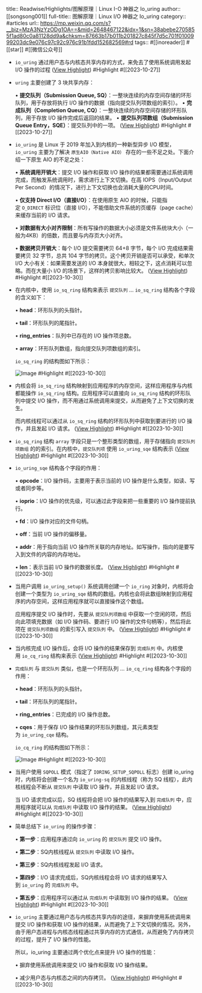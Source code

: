 title:: Readwise/Highlights/图解原理｜Linux I-O 神器之 Io_uring
author:: [[songsong001]]
full-title:: 图解原理｜Linux I/O 神器之 Io_uring
category:: #articles
url:: https://mp.weixin.qq.com/s?__biz=MzA3NzYzODg1OA==&mid=2648467122&idx=1&sn=38abebe2705855f1ad80c0a81128dd9a&chksm=87663b17b011b201827c845f7d5c701f0100999203dc9e076c97c92c976c91b1fdd152682569#rd
tags:: #[[inoreader]] #[[star]] #[[微信公众号]]

- `io_uring` 通过用户态与内核态共享内存的方式，来免去了使用系统调用发起 I/O 操作的过程 ([View Highlight](https://read.readwise.io/read/01hdqer1phr6yjdvypxrppg6h7)) #Highlight #[[2023-10-27]]
- `uring` 主要创建了 3 块共享内存：
  
  •   **提交队列（Submission Queue, SQ）**：一整块连续的内存空间存储的环形队列，用于存放将执行 I/O 操作的数据（指向提交队列项数组的索引）。
  •   **完成队列（Completion Queue, CQ）**：一整块连续的内存空间存储的环形队列，用于存放 I/O 操作完成后返回的结果。
  •   **提交队列项数组（Submission Queue Entry，SQE）**：提交队列中的一项。 ([View Highlight](https://read.readwise.io/read/01hdqerg89tnvypt0h45vnafc5)) #Highlight #[[2023-10-27]]
- `io_uring` 是 Linux 于 2019 年加入到内核的一种新型异步 I/O 模型，`io_uring` 主要为了解决 `原生AIO（Native AIO）` 存在的一些不足之处。下面介绍一下原生 AIO 的不足之处：
  
  •   **系统调用开销大**：提交 I/O 操作和获取 I/O 操作的结果都需要通过系统调用完成，而触发系统调用时，需求进行上下文切换。在高 IOPS（Input/Output Per Second）的情况下，进行上下文切换也会消耗大量的CPU时间。
    
  •   **仅支持 Direct I/O（直接I/O）**：在使用原生 AIO 的时候，只能指定 `O_DIRECT` 标识位（直接 I/O），不能借助文件系统的页缓存（page cache）来缓存当前的 I/O 请求。
    
  •   **对数据有大小对齐限制**：所有写操作的数据大小必须是文件系统块大小（一般为4KB）的倍数，而且要与内存页大小对齐。
    
  •   **数据拷贝开销大**：每个 I/O 提交需要拷贝 64+8 字节，每个 I/O 完成结果需要拷贝 32 字节，总共 104 字节的拷贝。这个拷贝开销是否可以承受，和单次 I/O 大小有关：如果需要发送的 I/O 本身就很大，相较之下，这点消耗可以忽略。而在大量小 I/O 的场景下，这样的拷贝影响比较大。 ([View Highlight](https://read.readwise.io/read/01hdz8460tdsvcnes1p0rn9t12)) #Highlight #[[2023-10-30]]
- 在内核中，使用 `io_sq_ring` 结构来表示 `提交队列` ... `io_sq_ring` 结构各个字段的含义如下：
  
  •   **head**：环形队列的头指针。
    
  •   **tail**：环形队列的尾指针。
    
  •   **ring_entries**：队列中已存在的 I/O 操作项总数。
    
  •   **array**：环形队列数组，指向提交队列项数组的索引。
    
  
  `io_sq_ring` 的结构图如下所示：
  
  ![Image](https://mmbiz.qpic.cn/mmbiz_png/ciab8jTiab9J4TqVWEqicPDIXZEoeiadUbI4Y37Q0qfJLwiaLTrHbXKGXVYYrJbibib79mMlCl3j2B8fDDfT28PlXlgFQ/640?wx_fmt=png&wxfrom=5&wx_lazy=1&wx_co=1) #Highlight #[[2023-10-30]]
- 内核会将 `io_sq_ring` 结构映射到应用程序的内存空间，这样应用程序与内核都能操作 `io_sq_ring` 结构。应用程序可以直接向 `io_sq_ring` 结构的环形队列中提交 I/O 操作，而不用通过系统调用来提交，从而避免了上下文切换的发生。
  
  而内核线程可以通过从 `io_sq_ring` 结构的环形队列中获取到要进行的 I/O 操作，并且发起 I/O 请求。 ([View Highlight](https://read.readwise.io/read/01hdz8620zp9tp9hgmy40p1qzb)) #Highlight #[[2023-10-30]]
- `io_sq_ring` 结构 `array` 字段只是一个整形类型的数组，用于存储指向 `提交队列项数组` 的的索引。在内核中，`提交队列项` 使用 `io_uring_sqe` 结构表示 ([View Highlight](https://read.readwise.io/read/01hdz86yqs493rgxrv20wgexj9)) #Highlight #[[2023-10-30]]
- `io_uring_sqe` 结构各个字段的作用：
  
  •   **opcode**：I/O 操作码，主要用于表示当前的 I/O 操作是什么类型，如读、写或者同步等。
    
  •   **ioprio**：I/O 操作的优先级，可以通过此字段来把一些重要的 I/O 操作提前执行。
    
  •   **fd**：I/O 操作对应的文件句柄。
    
  •   **off**：当前 I/O 操作的偏移量。
    
  •   **addr**：用于指向当前 I/O 操作所关联的内存地址。如写操作，指向的是要写入到文件的内容的内存地址。
    
  •   **len**：表示当前 I/O 操作的数据长度。 ([View Highlight](https://read.readwise.io/read/01hdz878hdh6zrbns30rjp7atd)) #Highlight #[[2023-10-30]]
- 当用户调用 `io_uring_setup()` 系统调用创建一个 `io_ring` 对象时，内核将会创建一个类型为 `io_uring_sqe` 结构的数组。内核也会将此数组映射到应用程序的内存空间，这样应用程序就可以直接操作这个数组。
  
  应用程序提交 I/O 操作时，先要从 `提交队列项数组` 中获取一个空闲的项，然后向此项填充数据（如 I/O 操作码、要进行 I/O 操作的文件句柄等），然后将此项在 `提交队列项数组` 的索引写入 `提交队列` 中。 ([View Highlight](https://read.readwise.io/read/01hdz87gvvwape4jdasagk0d3t)) #Highlight #[[2023-10-30]]
- 当内核完成 I/O 操作后，会将 I/O 操作的结果保存到 `完成队列` 中。内核使用 `io_cq_ring` 结构来表示 ([View Highlight](https://read.readwise.io/read/01hdz87yyfvv2kbrt9vx34wdbw)) #Highlight #[[2023-10-30]]
- `完成队列` 与 `提交队列` 类似，也是一个环形队列 ... `io_cq_ring` 结构各个字段的作用：
  
  •   **head**：环形队列的头指针。
    
  •   **tail**：环形队列的尾指针。
    
  •   **ring_entries**：已完成的 I/O 操作总数。
    
  •   **cqes**：用于保存 I/O 操作结果的环形队列数组，其元素类型为 `io_uring_cqe` 结构。
    
  
  `io_cq_ring` 的结构图如下所示：
  
  ![Image](https://mmbiz.qpic.cn/mmbiz_png/ciab8jTiab9J4TqVWEqicPDIXZEoeiadUbI4M39jbdibuiaKdbfyaAFRdAlWlTZ59wicibWsGtaTeefEZiajUKoGhaoKPyQ/640?wx_fmt=png&wxfrom=5&wx_lazy=1&wx_co=1) #Highlight #[[2023-10-30]]
- 当用户使用 `SQPOLL` 模式（指定了 `IORING_SETUP_SQPOLL` 标志）创建 io_uring 时，内核将会创建一个名为 `io_uring-sq` 的内核线程（称为 SQ 线程），此内核线程会不断从 `提交队列` 中读取 I/O 操作，并且发起 I/O 请求。
  
  当 I/O 请求完成以后，SQ 线程将会把 I/O 操作的结果写入到 `完成队列` 中，应用程序就可以从 `完成队列` 中读取 I/O 操作的结果。 ([View Highlight](https://read.readwise.io/read/01hdz891dmjks3et5tn9xnrb5b)) #Highlight #[[2023-10-30]]
- 简单总结下 `io_uring` 的操作步骤：
  
  •   **第一步**：应用程序通过向 `io_uring` 的 `提交队列` 提交 I/O 操作。
    
  •   **第二步**：SQ内核线程从 `提交队列` 中读取 I/O 操作。
    
  •   **第三步**：SQ内核线程发起 I/O 请求。
    
  •   **第四步**：I/O 请求完成后，SQ内核线程会将 I/O 请求的结果写入到 `io_uring` 的 `完成队列` 中。
    
  •   **第五步**：应用程序可以通过从 `完成队列` 中读取到 I/O 操作的结果。 ([View Highlight](https://read.readwise.io/read/01hdz89af0pqrrd7smgm0fbjtt)) #Highlight #[[2023-10-30]]
- `io_uring` 主要通过用户态与内核态共享内存的途径，来摒弃使用系统调用来提交 I/O 操作和获取 I/O 操作的结果，从而避免了上下文切换的情况。另外，由于用户态进程与内核态线程通过共享内存的方式通信，从而避免了内存拷贝的过程，提升了 I/O 操作的性能。
  
  所以，io_uring 主要通过两个优化点来提升 I/O 操作的性能：
  
  •   摒弃使用系统调用来提交 I/O 操作和获取 I/O 操作结果。
    
  •   减少用户态与内核态之间的内存拷贝。 ([View Highlight](https://read.readwise.io/read/01hdz89dxyrqwf05sqkg8zfg8r)) #Highlight #[[2023-10-30]]